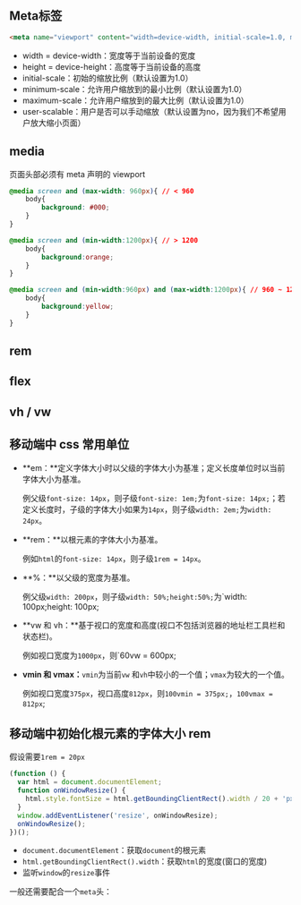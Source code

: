 ## Meta标签

```html
<meta name="viewport" content="width=device-width, initial-scale=1.0, maximum-scale=1.0, user-scalable=no">
```

- width = device-width：宽度等于当前设备的宽度
- height = device-height：高度等于当前设备的高度
- initial-scale：初始的缩放比例（默认设置为1.0）  
- minimum-scale：允许用户缩放到的最小比例（默认设置为1.0）  
- maximum-scale：允许用户缩放到的最大比例（默认设置为1.0）  
- user-scalable：用户是否可以手动缩放（默认设置为no，因为我们不希望用户放大缩小页面） 



## media

页面头部必须有 meta 声明的 viewport

<meta name="viewport" content="width=device-width, initial-scale=1.0, maximum-scale=1.0, user-scalable=no">

```css
@media screen and (max-width: 960px){ // < 960
    body{
        background: #000;
    }
}

@media screen and (min-width:1200px){ // > 1200
    body{
        background:orange;
    }
}

@media screen and (min-width:960px) and (max-width:1200px){ // 960 ~ 1200
    body{
        background:yellow;
    }
}
```



## rem



## flex



## vh / vw



## 移动端中 css 常用单位

- **em：**定义字体大小时以父级的字体大小为基准；定义长度单位时以当前字体大小为基准。

  例父级`font-size: 14px`，则子级`font-size: 1em;`为`font-size: 14px;`；若定义长度时，子级的字体大小如果为`14px`，则子级`width: 2em;`为`width: 24px`。

- **rem：**以根元素的字体大小为基准。

  例如`html`的`font-size: 14px`，则子级`1rem = 14px`。

- **%：**以父级的宽度为基准。

  例父级`width: 200px`，则子级`width: 50%;height:50%;`为`width: 100px;height: 100px;

- **vw 和 vh：**基于视口的宽度和高度(视口不包括浏览器的地址栏工具栏和状态栏)。

  例如视口宽度为`1000px`，则`60vw = 600px;

- **vmin 和 vmax：**`vmin`为当前`vw` 和`vh`中较小的一个值；`vmax`为较大的一个值。

  例如视口宽度`375px`，视口高度`812px`，则`100vmin = 375px;`，`100vmax = 812px`;

## 移动端中初始化根元素的字体大小 rem

假设需要`1rem = 20px`

```js
(function () {
  var html = document.documentElement;
  function onWindowResize() {
    html.style.fontSize = html.getBoundingClientRect().width / 20 + 'px';
  }
  window.addEventListener('resize', onWindowResize);
  onWindowResize();
})();
```

- `document.documentElement`：获取`document`的根元素
- `html.getBoundingClientRect().width`：获取`html`的宽度(窗口的宽度)
- 监听`window`的`resize`事件

一般还需要配合一个`meta`头：

<meta name="viewport" content="width=device-width, initial-scale=1.0, minimum-sacle=1.0, maximum-scale=1.0, user-scalable=no" />

